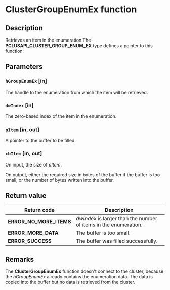 # ClusterGroupEnumEx function

## Description

Retrieves an item in the enumeration.The **PCLUSAPI_CLUSTER_GROUP_ENUM_EX** type defines a pointer to this function.

## Parameters

### `hGroupEnumEx` [in]

The handle to the enumeration from which the item will be retrieved.

### `dwIndex` [in]

The zero-based index of the item in the enumeration.

### `pItem` [in, out]

A pointer to the buffer to be filled.

### `cbItem` [in, out]

On input, the size of *pItem*.

On output, either the required size in bytes of the buffer if the buffer is too small, or the number of bytes written into the buffer.

## Return value

| Return code | Description |
| --- | --- |
| **ERROR_NO_MORE_ITEMS** | *dwIndex* is larger than the number of items in the enumeration. |
| **ERROR_MORE_DATA** | The buffer is too small. |
| **ERROR_SUCCESS** | The buffer was filled successfully. |

## Remarks

The **ClusterGroupEnumEx** function doesn't connect to the cluster, because the *hGroupEnumEx* already contains the enumeration data. The data is copied into the buffer but no data is retrieved from the cluster.